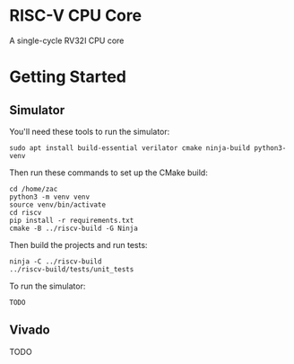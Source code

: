 
# RISC-V CPU Core

A single-cycle RV32I CPU core


# Getting Started

## Simulator

You'll need these tools to run the simulator:

    sudo apt install build-essential verilator cmake ninja-build python3-venv

Then run these commands to set up the CMake build:

    cd /home/zac
    python3 -m venv venv
    source venv/bin/activate
    cd riscv
    pip install -r requirements.txt
    cmake -B ../riscv-build -G Ninja

Then build the projects and run tests:

    ninja -C ../riscv-build
    ../riscv-build/tests/unit_tests

To run the simulator:

    TODO


## Vivado

TODO
